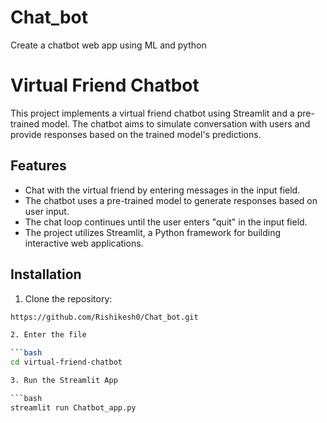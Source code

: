 # Chat_bot
Create a chatbot web app using ML and python

# Virtual Friend Chatbot

This project implements a virtual friend chatbot using Streamlit and a pre-trained model. The chatbot aims to simulate conversation with users and provide responses based on the trained model's predictions.

## Features

- Chat with the virtual friend by entering messages in the input field.
- The chatbot uses a pre-trained model to generate responses based on user input.
- The chat loop continues until the user enters "quit" in the input field.
- The project utilizes Streamlit, a Python framework for building interactive web applications.

## Installation

1. Clone the repository:

```bash
https://github.com/Rishikesh0/Chat_bot.git

2. Enter the file

```bash
cd virtual-friend-chatbot

3. Run the Streamlit App

```bash
streamlit run Chatbot_app.py

